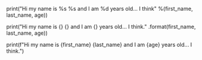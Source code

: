 print("Hi my name is %s %s and I am %d years old... I think" %(first_name, last_name, age))

print("Hi my name is {} {} and I am {} years old... I think." .format(first_name, last_name, age))

print(f"Hi my name is {first_name} {last_name} and I am {age} years old... I think.")
